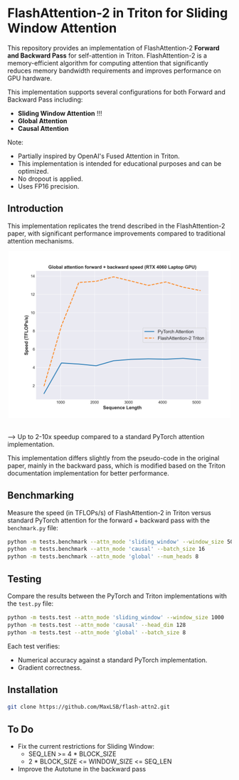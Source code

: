 # FlashAttention-2 in Triton for Sliding Window Attention

This repository provides an implementation of FlashAttention-2 **Forward and Backward Pass** for self-attention in Triton. FlashAttention-2 is a memory-efficient algorithm for computing attention that significantly reduces memory bandwidth requirements and improves performance on GPU hardware.

This implementation supports several configurations for both Forward and Backward Pass including:

- **Sliding Window Attention** !!!
- **Global Attention**
- **Causal Attention**

Note:
- Partially inspired by OpenAI's Fused Attention in Triton.
- This implementation is intended for educational purposes and can be optimized.
- No dropout is applied.
- Uses FP16 precision.

## Introduction

This implementation replicates the trend described in the FlashAttention-2 paper, with significant performance improvements compared to traditional attention mechanisms.

<div align="center">
  <img src="media/benchmark.png" alt="FlashAttention-2 Benchmarks" width="500" />
</div>

<br>

--> Up to 2-10x speedup compared to a standard PyTorch attention implementation.

This implementation differs slightly from the pseudo-code in the original paper, mainly in the backward pass, which is modified based on the Triton documentation implementation for better performance.

## Benchmarking

Measure the speed (in TFLOPs/s) of FlashAttention-2 in Triton versus standard PyTorch attention for the forward + backward pass with the `benchmark.py` file:

```bash
python -m tests.benchmark --attn_mode 'sliding_window' --window_size 500
python -m tests.benchmark --attn_mode 'causal' --batch_size 16
python -m tests.benchmark --attn_mode 'global' --num_heads 8
```

## Testing

Compare the results between the PyTorch and Triton implementations with the `test.py` file:

```bash
python -m tests.test --attn_mode 'sliding_window' --window_size 1000
python -m tests.test --attn_mode 'causal' --head_dim 128
python -m tests.test --attn_mode 'global' --batch_size 8
```

Each test verifies:
- Numerical accuracy against a standard PyTorch implementation.
- Gradient correctness.

## Installation

```bash
git clone https://github.com/MaxLSB/flash-attn2.git
```

## To Do

- Fix the current restrictions for Sliding Window:
  - SEQ_LEN >= 4 * BLOCK_SIZE
  - 2 * BLOCK_SIZE <= WINDOW_SIZE <= SEQ_LEN 
- Improve the Autotune in the backward pass




<!-- Other ideas:
- Multi-Head Latent Flash Attention
- GQA Flash Attention
- Native Sparse Attention with Flash Attention -->
